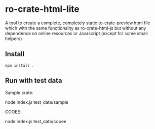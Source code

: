 # ro-crate-html-lite
A tool to create a complete,  completely static to-crate-preview.html file which with the same functionality as ro-crate-html-js but without any dependence on online resources or Javascript (except for some small helpers)


## Install 

```
npm install .

```

## Run with test data

Sample crate:

node index.js test_data/sample


COOEE:

node index.js test_data/cooee
